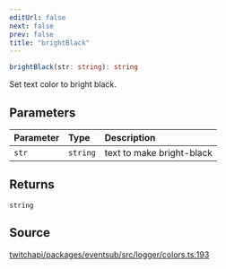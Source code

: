 ```yaml
---
editUrl: false
next: false
prev: false
title: "brightBlack"
---
```


```ts
brightBlack(str: string): string
```

Set text color to bright black.

## Parameters

| Parameter | Type | Description |
| :------ | :------ | :------ |
| `str` | `string` | text to make bright-black |

## Returns

`string`

## Source

[twitchapi/packages/eventsub/src/logger/colors.ts:193](https://github.com/pablornc/twitchapi//blob/3baa008ac8be1133cbb9253985d5d4cd48b4e780/packages/eventsub/src/logger/colors.ts#L193)
